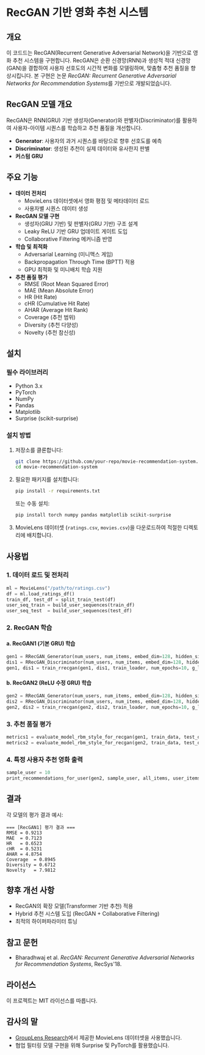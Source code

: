 # RecGAN 기반 영화 추천 시스템

## 개요
이 코드드는 RecGAN(Recurrent Generative Adversarial Network)을 기반으로 영화 추천 시스템을 구현합니다. RecGAN은 순환 신경망(RNN)과 생성적 적대 신경망(GAN)을 결합하여 사용자 선호도의 시간적 변화를 모델링하며, 맞춤형 추천 품질을 향상시킵니다. 본 구현은 논문 *RecGAN: Recurrent Generative Adversarial Networks for Recommendation Systems*를 기반으로 개발되었습니다.

## RecGAN 모델 개요
RecGAN은 RNN(GRU) 기반 생성자(Generator)와 판별자(Discriminator)를 활용하여 사용자-아이템 시퀀스를 학습하고 추천 품질을 개선합니다.

- **Generator**: 사용자의 과거 시퀀스를 바탕으로 향후 선호도를 예측
- **Discriminator**: 생성된 추천이 실제 데이터와 유사한지 판별
- **커스텀 GRU**

## 주요 기능
- **데이터 전처리**
  - MovieLens 데이터셋에서 영화 평점 및 메타데이터 로드
  - 사용자별 시퀀스 데이터 생성
- **RecGAN 모델 구현**
  - 생성자(GRU 기반) 및 판별자(GRU 기반) 구조 설계
  - Leaky ReLU 기반 GRU 업데이트 게이트 도입
  - Collaborative Filtering 메커니즘 반영
- **학습 및 최적화**
  - Adversarial Learning (미니맥스 게임)
  - Backpropagation Through Time (BPTT) 적용
  - GPU 최적화 및 미니배치 학습 지원
- **추천 품질 평가**
  - RMSE (Root Mean Squared Error)
  - MAE (Mean Absolute Error)
  - HR (Hit Rate)
  - cHR (Cumulative Hit Rate)
  - AHAR (Average Hit Rank)
  - Coverage (추천 범위)
  - Diversity (추천 다양성)
  - Novelty (추천 참신성)

## 설치
### 필수 라이브러리
- Python 3.x
- PyTorch
- NumPy
- Pandas
- Matplotlib
- Surprise (scikit-surprise)

### 설치 방법
1. 저장소를 클론합니다:
   ```sh
   git clone https://github.com/your-repo/movie-recommendation-system.git
   cd movie-recommendation-system
   ```
2. 필요한 패키지를 설치합니다:
   ```sh
   pip install -r requirements.txt
   ```
   또는 수동 설치:
   ```sh
   pip install torch numpy pandas matplotlib scikit-surprise
   ```
3. MovieLens 데이터셋 (`ratings.csv`, `movies.csv`)을 다운로드하여 적절한 디렉토리에 배치합니다.

## 사용법
### 1. 데이터 로드 및 전처리
```python
ml = MovieLens("/path/to/ratings.csv")
df = ml.load_ratings_df()
train_df, test_df = split_train_test(df)
user_seq_train = build_user_sequences(train_df)
user_seq_test  = build_user_sequences(test_df)
```

### 2. RecGAN 학습
#### a. RecGAN1 (기본 GRU) 학습
```python
gen1 = RRecGAN_Generator(num_users, num_items, embed_dim=128, hidden_size=128, gru_type='basic')
dis1 = RRecGAN_Discriminator(num_users, num_items, embed_dim=128, hidden_size=128, gru_type='basic')
gen1, dis1 = train_rrecgan(gen1, dis1, train_loader, num_epochs=10, g_lr=5e-4, d_lr=5e-4, device=device)
```
#### b. RecGAN2 (ReLU 수정 GRU) 학습
```python
gen2 = RRecGAN_Generator(num_users, num_items, embed_dim=128, hidden_size=128, gru_type='modified')
dis2 = RRecGAN_Discriminator(num_users, num_items, embed_dim=128, hidden_size=128, gru_type='modified')
gen2, dis2 = train_rrecgan(gen2, dis2, train_loader, num_epochs=10, g_lr=5e-4, d_lr=5e-4, device=device)
```

### 3. 추천 품질 평가
```python
metrics1 = evaluate_model_rbm_style_for_recgan(gen1, train_data, test_data, all_users, all_items, user_items_dict, popularity_ranks, movie_genres)
metrics2 = evaluate_model_rbm_style_for_recgan(gen2, train_data, test_data, all_users, all_items, user_items_dict, popularity_ranks, movie_genres)
```

### 4. 특정 사용자 추천 영화 출력
```python
sample_user = 10
print_recommendations_for_user(gen2, sample_user, all_items, user_items_dict, popularity_ranks, ml, N=10)
```

## 결과
각 모델의 평가 결과 예시:
```
=== [RecGAN1] 평가 결과 ===
RMSE = 0.9213
MAE  = 0.7123
HR   = 0.6523
cHR  = 0.5231
AHAR = 4.8754
Coverage  = 0.8945
Diversity = 0.6712
Novelty   = 7.9812
```

## 향후 개선 사항
- RecGAN의 확장 모델(Transformer 기반 추천) 적용
- Hybrid 추천 시스템 도입 (RecGAN + Collaborative Filtering)
- 최적의 하이퍼파라미터 튜닝

## 참고 문헌
- Bharadhwaj et al. *RecGAN: Recurrent Generative Adversarial Networks for Recommendation Systems*, RecSys'18.

## 라이선스
이 프로젝트는 MIT 라이선스를 따릅니다.

## 감사의 말
- [GroupLens Research](https://grouplens.org/)에서 제공한 MovieLens 데이터셋을 사용했습니다.
- 협업 필터링 모델 구현을 위해 Surprise 및 PyTorch를 활용했습니다.


